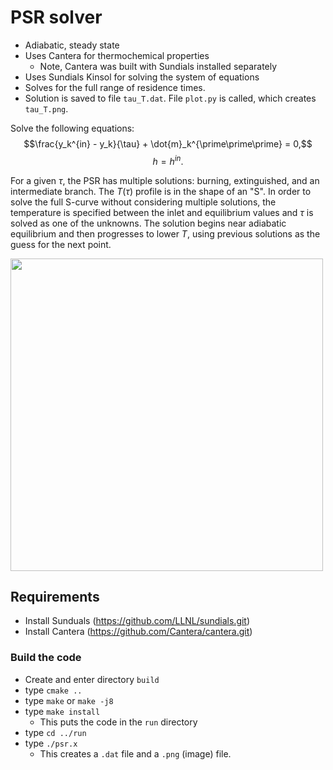 # PSR solver
* Adiabatic, steady state
* Uses Cantera for thermochemical properties
    * Note, Cantera was built with Sundials installed separately
* Uses Sundials Kinsol for solving the system of equations
* Solves for the full range of residence times.
* Solution is saved to file ```tau_T.dat```. File ```plot.py``` is called, which creates ```tau_T.png```.

Solve the following equations:
$$\frac{y_k^{in} - y_k}{\tau} + \dot{m}_k^{\prime\prime\prime} = 0,$$
$$h = h^{in}.$$

For a given $\tau$, the PSR has multiple solutions: burning, extinguished, and an intermediate branch. The $T(\tau)$ profile is in the shape of an "S". In order to solve the full S-curve without considering multiple solutions, the temperature is specified between the inlet and equilibrium values and $\tau$ is solved as one of the unknowns. The solution begins near adiabatic equilibrium and then progresses to lower $T$, using previous solutions as the guess for the next point.

<img src="tau_T.png" width="500">

## Requirements
* Install Sunduals (https://github.com/LLNL/sundials.git)
* Install Cantera (https://github.com/Cantera/cantera.git)
### Build the code 
* Create and enter directory ```build```
* type ```cmake ..```
* type ```make``` or ```make -j8```
* type ```make install```
    * This puts the code in the ```run``` directory
* type ```cd ../run```
* type ```./psr.x```
    * This creates a ```.dat``` file and a ```.png``` (image) file.
